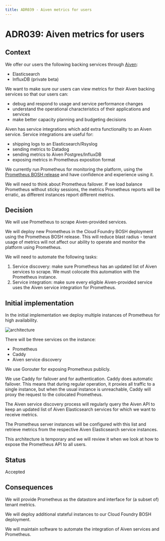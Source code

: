 ```yaml
---
title: ADR039 - Aiven metrics for users
---
```


# ADR039: Aiven metrics for users

## Context

We offer our users the following backing services through [Aiven](https://aiven.io):

- Elasticsearch
- InfluxDB (private beta)

We want to make sure our users can view metrics for their Aiven backing services so that our users can:

- debug and respond to usage and service performance changes
- understand the operational characteristics of their applications and services
- make better capacity planning and budgeting decisions

Aiven has service integrations which add extra functionality to an Aiven service. Service integrations are useful for:

- shipping logs to an Elasticsearch/Rsyslog
- sending metrics to Datadog
- sending metrics to Aiven Postgres/InfluxDB
- exposing metrics in Prometheus exposition format

We currently run Prometheus for monitoring the platform, using the [Prometheus BOSH release](https://github.com/bosh-prometheus/prometheus-boshrelease) and have confidence and experience using it.

We will need to think about Prometheus failover. If we load balance Prometheus without sticky sessions, the metrics Prometheus reports will be erratic, as different instances report different metrics.

## Decision

We will use Prometheus to scrape Aiven-provided services.

We will deploy new Prometheus in the Cloud Foundry BOSH deployment using the Prometheus BOSH release. This will reduce blast radius - tenant usage of metrics will not affect our ability to operate and monitor the platform using Prometheus.

We will need to automate the following tasks:

1. Service discovery: make sure Prometheus has an updated list of Aiven services to scrape. We must colocate this automation with the Prometheus instance.
2. Service integration: make sure every eligible Aiven-provided service uses the Aiven service integration for Prometheus.

## Initial implementation

In the initial implementation we deploy multiple instances of Prometheus for high availability.

![architecture](../images/adr450-prometheus-aiven-architecture.svg)

There will be three services on the instance:

- Prometheus
- Caddy
- Aiven service discovery

We use Gorouter for exposing Prometheus publicly.

We use Caddy for failover and for authentication.
Caddy does automatic failover. This means that during regular operation, it proxies all traffic to a single instance, but when the usual instance is unreachable, Caddy will proxy the request to the colocated Prometheus.

The Aiven service discovery process will regularly query the Aiven API to keep
an updated list of Aiven Elasticsearch services for which we want to receive metrics.

The Prometheus server instances will be configured with this list and retrieve
metrics from the respective Aiven Elasticsearch service instances.

This architecture is temporary and we will review it when we look at how to expose the Prometheus API to all users.

## Status

Accepted

## Consequences

We will provide Prometheus as the datastore and interface for (a subset of) tenant metrics.

We will deploy additional stateful instances to our Cloud Foundry BOSH deployment.

We will maintain software to automate the integration of Aiven services and Prometheus.
